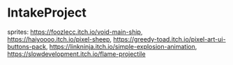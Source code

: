 # IntakeProject

sprites: https://foozlecc.itch.io/void-main-ship, 
         https://haiyoooo.itch.io/pixel-sheep,
         https://greedy-toad.itch.io/pixel-art-ui-buttons-pack,
         https://linkninja.itch.io/simple-explosion-animation,
         https://slowdevelopment.itch.io/flame-projectile